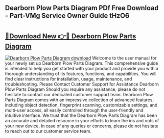 ## Dearborn Plow Parts Diagram PDf Free Download - Part-VMg Service Owner Guide tHzO6

# <h2><a href="http://dfoxg7.blite.top/?on=Dearborn+Plow+Parts+Diagram">🔗Download New 👉🔴 Dearborn Plow Parts Diagram</a></h2>

[![Dearborn Plow Parts Diagram download](https://i.imgur.com/lujVjoI.png)](http://dfoxg7.blite.top/?on=Dearborn+Plow+Parts+Diagram)
Welcome to the user manual for your newly set up Dearborn Plow Parts Diagram. This comprehensive guide is intended to help you get started with your product and provide you with a thorough understanding of its features, functions, and capabilities. You will find clear instructions for installation, usage, maintenance, and troubleshooting. Please Contact Customer Support for Assistance Dearborn Plow Parts Diagram Should you require any assistance, please do not hesitate to contact our dedicated customer support team. Dearborn Plow Parts Diagram comes with an impressive collection of advanced features, including object detection, fingerprint scanning, customizable settings, and multi-user access, all easily controlled through the user-friendly and intuitive interface. We trust that the Dearborn Plow Parts Diagram has been an accurate and detailed resource in your efforts to learn the ins and outs of your new device. In case of any queries or concerns, please do not hesitate to reach out to our customer service team.
